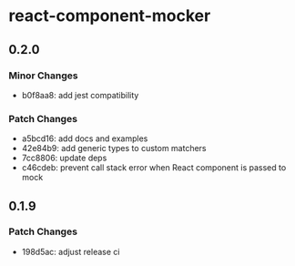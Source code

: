 # react-component-mocker

## 0.2.0

### Minor Changes

- b0f8aa8: add jest compatibility

### Patch Changes

- a5bcd16: add docs and examples
- 42e84b9: add generic types to custom matchers
- 7cc8806: update deps
- c46cdeb: prevent call stack error when React component is passed to mock

## 0.1.9

### Patch Changes

- 198d5ac: adjust release ci
